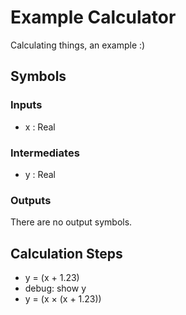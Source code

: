 # Example Calculator
Calculating things, an example :)

## Symbols

### Inputs

* x : Real

### Intermediates

* y : Real

### Outputs

There are no output symbols.

## Calculation Steps

* y = (x + 1.23)
* debug: show y
* y = (x × (x + 1.23))
